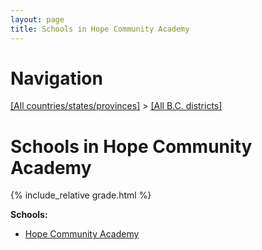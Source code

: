 ```yaml
---
layout: page
title: Schools in Hope Community Academy
---
```

# Navigation

[[All countries/states/provinces]](../..) > [[All B.C. districts]](..)

# Schools in Hope Community Academy

{% include_relative grade.html %}

**Schools:**

- [Hope Community Academy](Hope_Community_Academy.md)
